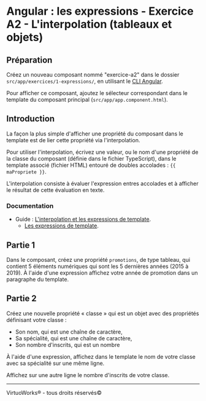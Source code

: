# Angular : les expressions - Exercice A2 - L'interpolation (tableaux et objets)


## Préparation
Créez un nouveau composant nommé "exercice-a2" dans le dossier `src/app/exercices/1-expressions/`, en utilisant le [CLI Angular](https://angular.io/cli).

Pour afficher ce composant, ajoutez le sélecteur correspondant dans le template du composant principal (`src/app/app.component.html`).

## Introduction

La façon la plus simple d'afficher une propriété du composant dans le template est de lier cette propriété via l'interpolation.

Pour utiliser l'interpolation, écrivez une valeur, ou le nom d'une propriété de la classe du composant (définie dans le fichier TypeScript), dans le template associé (fichier HTML) entouré de doubles accolades : `{{ maPropriete }}`.

L'interpolation consiste à évaluer l'expression entres accolades et à afficher le résultat de cette évaluation en texte.

### Documentation
- Guide : [L'interpolation et les expressions de template](https://angular.io/guide/template-syntax).
  - [Les expressions de template](https://angular.io/guide/template-syntax#template-expressions).


## Partie 1
Dans le composant, créez une propriété `promotions`, de type tableau, qui contient 5 éléments numériques qui sont les 5 dernières années (2015 à 2019).
À l'aide d'une expression affichez votre année de promotion dans un paragraphe du template.


## Partie 2
Créez une nouvelle propriété « classe » qui est un objet avec des propriétés définisant votre classe :
- Son nom, qui est une chaîne de caractère,
- Sa spécialité, qui est une chaîne de caractère,
- Son nombre d'inscrits, qui est un nombre

À l'aide d'une expression, affichez dans le template le nom de votre classe avec sa spécialité sur une même ligne.

Affichez sur une autre ligne le nombre d'inscrits de votre classe.

---

VirtuoWorks® - tous droits réservés©